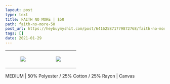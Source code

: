 ```yaml
---
layout: post
type: text
title: FAITH NO MORE | $50
path: faith-no-more-50
post_url: https://heybuymyshit.com/post/641625871779872768/faith-no-more-50
tags: []
date: 2021-01-29
---
```




<table style="width:100%;"><tr><td style="vertical-align:top;">
      <figure class="tmblr-full" data-orig-height="2048" data-orig-width="1365" data-orig-src="https://concertshirts.netlify.app/shirts/0501/0501-01.jpg"><img src="https://64.media.tumblr.com/02cf45bff3c8d9361416df339e722c5a/21e2fc9134095e16-9c/s540x810/01dad59db9ed688a236c2161acb13f0ed221ac1a.jpg" data-orig-height="2048" data-orig-width="1365" data-orig-src="https://concertshirts.netlify.app/shirts/0501/0501-01.jpg"/></figure></td>
    <td style="vertical-align:top;">
      <figure class="tmblr-full" data-orig-height="2048" data-orig-width="1365" data-orig-src="https://concertshirts.netlify.app/shirts/0501/0501-02.jpg"><img src="https://64.media.tumblr.com/30aa366e980b2184b67822297b358383/21e2fc9134095e16-f3/s540x810/38b82c9fa48b5f2b59c4b35210ac98abe37fb2e7.jpg" data-orig-height="2048" data-orig-width="1365" data-orig-src="https://concertshirts.netlify.app/shirts/0501/0501-02.jpg"/></figure></td>
  </tr></table><p>
  MEDIUM | 50% Polyester / 25% Cotton / 25% Rayon | Canvas
</p>
